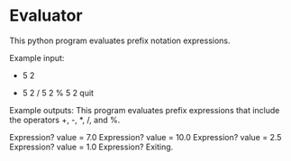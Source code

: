 # Evaluator
This python program evaluates prefix notation expressions. 

Example input:
+ 5 2
* 5 2
/ 5 2
% 5 2
quit


Example outputs: 
This program evaluates prefix expressions that
include the operators +, -, *, /, and %.

Expression? value = 7.0
Expression? value = 10.0
Expression? value = 2.5
Expression? value = 1.0
Expression? Exiting.


